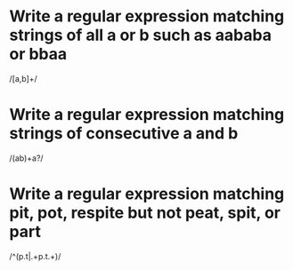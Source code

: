 # Write a regular expression matching strings of all a or b such as aababa or bbaa

/[a,b]+/

# Write a regular expression matching strings of consecutive a and b

/(ab)+a?/

# Write a regular expression matching pit, pot, respite but not peat, spit, or part
/^(p.t|.+p.t.+)/
